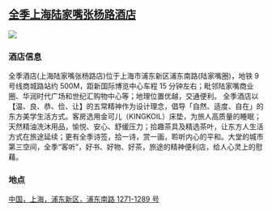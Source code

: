 ## [全季上海陆家嘴张杨路酒店](https://hotels.ctrip.com/hotels/69024203.html)

![](http://localhost:3000/hotel_id_020.jpg)

### 酒店信息

全季酒店(上海陆家嘴张杨路店)位于上海市浦东新区浦东南路(陆家嘴圈)，地铁 9 号线商城路站约 500M，距新国际博览中心车程 15 分钟左右；毗邻陆家嘴商业圈、华润时代广场和世纪汇购物中心等；地理位置优越，交通便利。
全季酒店以【温、良、恭、俭、让】的五常精神作为设计理念，倡导「自然、适度、自在」的东方美学生活方式。客房选用金可儿（KINGKOIL）床垫，为旅人高质量的睡眠；天然精油洗沐用品，愉悦、安心、舒缓压力；拾趣茶具及精选茶叶，让东方人生活方式在旅途延续；更有全季诗签，拾一诗，赏一画，聆听内心的平和。大堂的城市第三空间，全季“客听”，好书、好物、好茶，旅途的精神便利店，给人心灵上的慰藉。

### 地点

[中国，上海，浦东新区，浦东南路 1271-1289 号](https://map.baidu.com/search/%E5%85%A8%E5%AD%A3%E4%B8%8A%E6%B5%B7%E9%99%86%E5%AE%B6%E5%98%B4%E5%BC%A0%E6%9D%A8%E8%B7%AF%E9%85%92%E5%BA%97/@13528098.105,3640613.78,19z?querytype=s&da_src=shareurl&wd=%E5%85%A8%E5%AD%A3%E4%B8%8A%E6%B5%B7%E9%99%86%E5%AE%B6%E5%98%B4%E5%BC%A0%E6%9D%A8%E8%B7%AF%E9%85%92%E5%BA%97&c=289&src=0&pn=0&sug=0&l=19&b=(13549430.855,3625281.11;13550454.855,3625786.11)&from=webmap&biz_forward=%7B%22scaler%22:2,%22styles%22:%22pl%22%7D&device_ratio=2)
